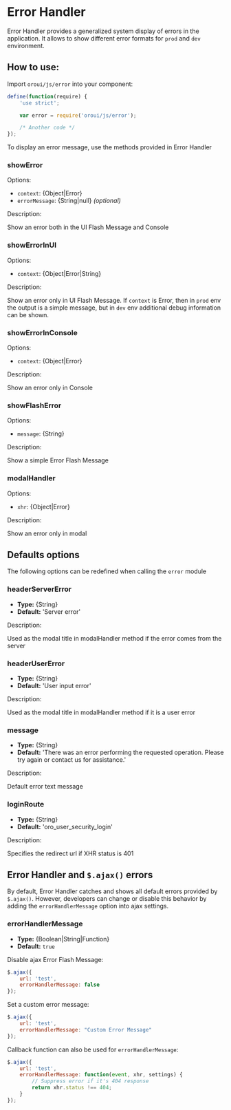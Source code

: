 Error Handler
=============

Error Handler provides a generalized system display of errors in the application. It allows to show different error formats for `prod` and `dev` environment.

## How to use:

Import `oroui/js/error` into your component:

```javascript
define(function(require) {
    'use strict';

    var error = require('oroui/js/error');

    /* Another code */
});
```

To display an error message, use the methods provided in Error Handler

### showError
Options:
* `context`: {Object|Error}
* `errorMessage`: {String|null} _(optional)_

Description:

Show an error both in the UI Flash Message and Console 

### showErrorInUI
Options:
* `context`: {Object|Error|String}

Description:

Show an error only in UI Flash Message.
If `context` is Error, then in `prod` env the output is a simple message, but in `dev` env additional debug information can be shown.

### showErrorInConsole
Options:
* `context`: {Object|Error}

Description:

Show an error only in Console

### showFlashError
Options:
* `message`: {String}

Description:

Show a simple Error Flash Message

### modalHandler
Options:
* `xhr`: {Object|Error}

Description:

Show an error only in modal

## Defaults options

The following options can be redefined when calling the `error` module

### headerServerError

* **Type:** {String}
* **Default:** 'Server error'

Description:

Used as the modal title in modalHandler method if the error comes from the server

### headerUserError

* **Type:** {String}
* **Default:** 'User input error'

Description:

Used as the modal title in modalHandler method if it is a user error

### message

* **Type:** {String}
* **Default:** 'There was an error performing the requested operation. Please try again or contact us for assistance.'

Description:

Default error text message

### loginRoute

* **Type:** {String}
* **Default:** 'oro_user_security_login'

Description:

Specifies the redirect url if XHR status is 401

## Error Handler and `$.ajax()` errors

By default, Error Handler catches and shows all default errors provided by `$.ajax()`.
However, developers can change or disable this behavior by adding the `errorHandlerMessage` option into ajax settings.

### errorHandlerMessage
* **Type:** {Boolean|String|Function}
* **Default:** `true`

Disable ajax Error Flash Message:
```javascript
$.ajax({
    url: 'test',
    errorHandlerMessage: false
});
```

Set a custom error message:
```javascript
$.ajax({
    url: 'test',
    errorHandlerMessage: "Custom Error Message"
});
```

Callback function can also be used for `errorHandlerMessage`:
```javascript
$.ajax({
    url: 'test',
    errorHandlerMessage: function(event, xhr, settings) {
        // Suppress error if it's 404 response
        return xhr.status !== 404;
    }
});
```
